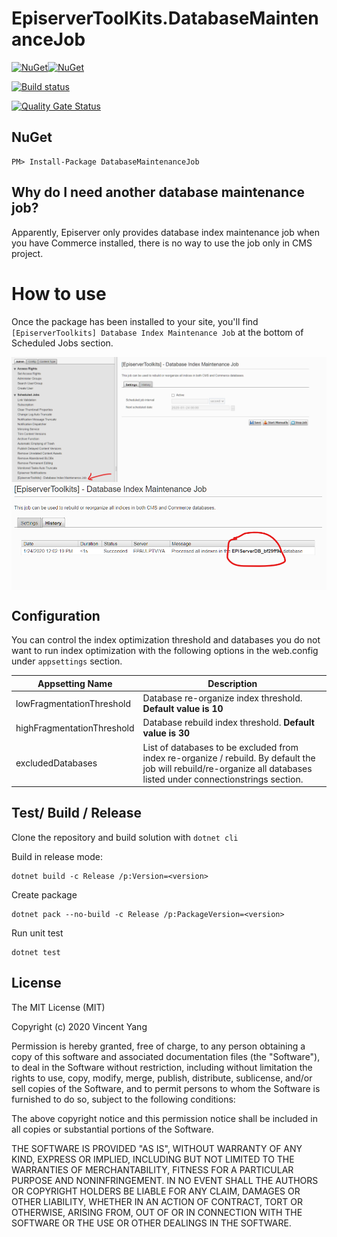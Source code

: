 # EpiserverToolKits.DatabaseMaintenanceJob

[![NuGet](https://img.shields.io/nuget/v/DatabaseMaintenanceJob.svg?style=flat-square)](https://www.nuget.org/packages/DatabaseMaintenanceJob/)[![NuGet](https://img.shields.io/nuget/dt/DatabaseMaintenanceJob.svg?style=flat-square)](https://www.nuget.org/packages/EpiserverToolKits.DatabaseMaintenanceJob/)

[![Build status](https://ci.appveyor.com/api/projects/status/1i9fmoptbpus8p65?svg=true)](https://ci.appveyor.com/project/javafun/episervertoolkits)

[![Quality Gate Status](https://sonarcloud.io/api/project_badges/measure?project=javafun_EpiserverToolKits&metric=alert_status)](https://sonarcloud.io/dashboard?id=javafun_EpiserverToolKits)


## NuGet

```
PM> Install-Package DatabaseMaintenanceJob
```
## Why do I need another database maintenance job?
Apparently, Episerver only provides database index maintenance job when you have Commerce installed, there is no way to use the job only in CMS project. 


# How to use

Once the package has been installed to your site, you'll find `[EpiserverToolkits] Database Index Maintenance Job` at the bottom of Scheduled Jobs section.

<img src="images/schedulejob-1.png" width="600" style="display:block"/>


<img src="images/schedulejob-2.png" width="600" style="display:block"/>


## Configuration

You can control the index optimization threshold and databases you do not want to run index optimization with the following options in the web.config under `appsettings` section.

| Appsetting Name  | Description  |
|---|---|
| lowFragmentationThreshold  | Database re-organize index threshold. **Default value is 10** |
| highFragmentationThreshold | Database rebuild index threshold. **Default value is 30**   |
| excludedDatabases  | List of databases to be excluded from index re-organize / rebuild. By default the job will rebuild/re-organize all databases listed under connectionstrings section. |

## Test/ Build / Release

Clone the repository and build solution with `dotnet cli` 

Build in release mode:
```
dotnet build -c Release /p:Version=<version>
```

Create package
```
dotnet pack --no-build -c Release /p:PackageVersion=<version>
```

Run unit test

```
dotnet test
```

## License

The MIT License (MIT)

Copyright (c) 2020 Vincent Yang

Permission is hereby granted, free of charge, to any person obtaining a copy of this software and associated documentation files (the "Software"), to deal in the Software without restriction, including without limitation the rights to use, copy, modify, merge, publish, distribute, sublicense, and/or sell copies of the Software, and to permit persons to whom the Software is furnished to do so, subject to the following conditions:

The above copyright notice and this permission notice shall be included in all copies or substantial portions of the Software.

THE SOFTWARE IS PROVIDED "AS IS", WITHOUT WARRANTY OF ANY KIND, EXPRESS OR IMPLIED, INCLUDING BUT NOT LIMITED TO THE WARRANTIES OF MERCHANTABILITY, FITNESS FOR A PARTICULAR PURPOSE AND NONINFRINGEMENT. IN NO EVENT SHALL THE AUTHORS OR COPYRIGHT HOLDERS BE LIABLE FOR ANY CLAIM, DAMAGES OR OTHER LIABILITY, WHETHER IN AN ACTION OF CONTRACT, TORT OR OTHERWISE, ARISING FROM, OUT OF OR IN CONNECTION WITH THE SOFTWARE OR THE USE OR OTHER DEALINGS IN THE SOFTWARE.
